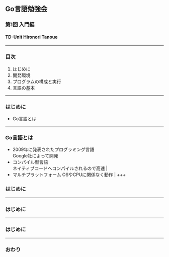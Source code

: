 ## Go言語勉強会
### 第1回 入門編
#### TD-Unit Hironori Tanoue
---
### 目次
1. はじめに
2. 開発環境
3. プログラムの構成と実行
4. 言語の基本
---
### はじめに
- Go言語とは
---
### Go言語とは
- 2009年に発表されたプログラミング言語  
Google社によって開発
- コンパイル型言語  
ネイティブコードへコンパイルされるので高速 |
- マルチプラットフォーム
OSやCPUに関係なく動作 |
+++
### はじめに
---
### はじめに
---
### はじめに
---
### おわり
